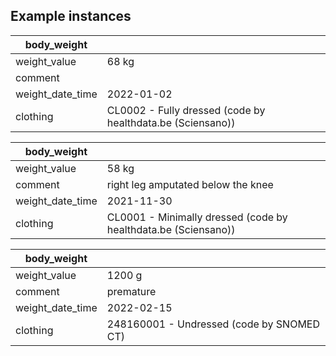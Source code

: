 ## Example instances

| body_weight      |                   |
|------------------|-------------------|
| weight_value     | 68 kg             |
| comment          |                   |
| weight_date_time | 2022-01-02        |
| clothing         | CL0002 - Fully dressed (code by healthdata.be (Sciensano)) |

| body_weight      |                   |
|------------------|-------------------|
| weight_value     | 58 kg             |
| comment          | right leg amputated below the knee |
| weight_date_time | 2021-11-30        |
| clothing         | CL0001 - Minimally dressed (code by healthdata.be (Sciensano)) |

| body_weight      |                   |
|------------------|-------------------|
| weight_value     | 1200 g            |
| comment          | premature         |
| weight_date_time | 2022-02-15        |
| clothing         | 248160001 - Undressed (code by SNOMED CT) |
